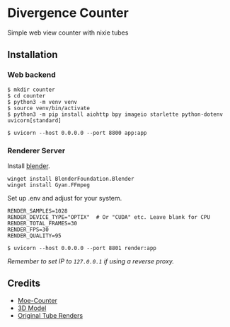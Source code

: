 # Divergence Counter

Simple web view counter with nixie tubes

[//]: # (![Moe-Counter]&#40;http://projectgungame.top:13102/Divergence-Counter.github&#41;)

## Installation
### Web backend

```shell
$ mkdir counter
$ cd counter
$ python3 -m venv venv
$ source venv/bin/activate
$ python3 -m pip install aiohttp bpy imageio starlette python-dotenv uvicorn[standard]

$ uvicorn --host 0.0.0.0 --port 8800 app:app
```

### Renderer Server
Install [blender](https://www.blender.org/download/).
```shell
winget install BlenderFoundation.Blender
winget install Gyan.FFmpeg
```
Set up .env and adjust for your system.
```dotenv
RENDER_SAMPLES=1028
RENDER_DEVICE_TYPE="OPTIX"  # Or "CUDA" etc. Leave blank for CPU 
RENDER_TOTAL_FRAMES=30
RENDER_FPS=30
RENDER_QUALITY=95
```
```shell
$ uvicorn --host 0.0.0.0 --port 8801 render:app
```
*Remember to set IP to `127.0.0.1` if using a reverse proxy.*
## Credits

*   [Moe-Counter](https://github.com/journey-ad/Moe-Counter/)
*   [3D Model](https://www.artstation.com/amatsukast)
*   [Original Tube Renders](https://github.com/dogancelik/divergence-meter/)
